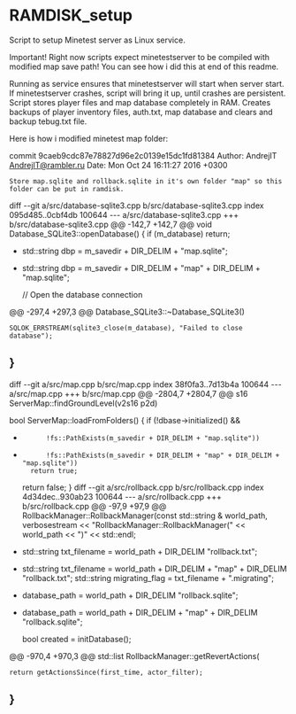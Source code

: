 # RAMDISK_setup
Script to setup Minetest server as Linux service.

Important! Right now scripts expect minetestserver to be compiled with modified map save path!
You can see how i did this at end of this readme.

Running as service ensures that minetestserver will start when server start.
If minetestserver crashes, script will bring it up, until crashes are persistent.
Script stores player files and map database completely in RAM.
Creates backups of player inventory files, auth.txt, map database and clears and backup tebug.txt file.




Here is how i modified minetest map folder:

commit 9caeb9cdc87e78827d96e2c0139e15dc1fd81384
Author: AndrejIT <AndrejIT@rambler.ru>
Date:   Mon Oct 24 16:11:27 2016 +0300

    Store map.sqlite and rollback.sqlite in it's own folder "map" so this folder can be put in ramdisk.

diff --git a/src/database-sqlite3.cpp b/src/database-sqlite3.cpp
index 095d485..0cbf4db 100644
--- a/src/database-sqlite3.cpp
+++ b/src/database-sqlite3.cpp
@@ -142,7 +142,7 @@ void Database_SQLite3::openDatabase()
 {
 	if (m_database) return;

-	std::string dbp = m_savedir + DIR_DELIM + "map.sqlite";
+	std::string dbp = m_savedir + DIR_DELIM + "map" + DIR_DELIM + "map.sqlite";

 	// Open the database connection

@@ -297,4 +297,3 @@ Database_SQLite3::~Database_SQLite3()

 	SQLOK_ERRSTREAM(sqlite3_close(m_database), "Failed to close database");
 }
-
diff --git a/src/map.cpp b/src/map.cpp
index 38f0fa3..7d13b4a 100644
--- a/src/map.cpp
+++ b/src/map.cpp
@@ -2804,7 +2804,7 @@ s16 ServerMap::findGroundLevel(v2s16 p2d)

 bool ServerMap::loadFromFolders() {
 	if (!dbase->initialized() &&
-			!fs::PathExists(m_savedir + DIR_DELIM + "map.sqlite"))
+			!fs::PathExists(m_savedir + DIR_DELIM + "map" + DIR_DELIM + "map.sqlite"))
 		return true;
 	return false;
 }
diff --git a/src/rollback.cpp b/src/rollback.cpp
index 4d34dec..930ab23 100644
--- a/src/rollback.cpp
+++ b/src/rollback.cpp
@@ -97,9 +97,9 @@ RollbackManager::RollbackManager(const std::string & world_path,
 	verbosestream << "RollbackManager::RollbackManager(" << world_path
 		<< ")" << std::endl;

-	std::string txt_filename = world_path + DIR_DELIM "rollback.txt";
+	std::string txt_filename = world_path + DIR_DELIM + "map" + DIR_DELIM "rollback.txt";
 	std::string migrating_flag = txt_filename + ".migrating";
-	database_path = world_path + DIR_DELIM "rollback.sqlite";
+	database_path = world_path + DIR_DELIM + "map" + DIR_DELIM "rollback.sqlite";

 	bool created = initDatabase();

@@ -970,4 +970,3 @@ std::list<RollbackAction> RollbackManager::getRevertActions(

 	return getActionsSince(first_time, actor_filter);
 }
-
